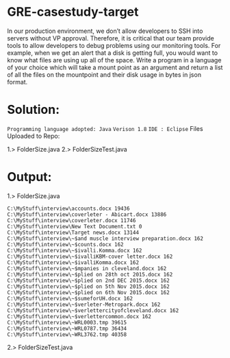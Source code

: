 # GRE-casestudy-target
In our production environment, we don’t allow developers to SSH into servers without VP approval. Therefore, it is critical that our team provide tools to allow developers to debug problems using our monitoring tools.
For example, when we get an alert that a disk is getting full, you would want to know what files are using up all of the space.
Write a program in a language of your choice which will take a mount point as an argument and return a list of all the files on the mountpoint and their disk usage in bytes in json format.

# Solution:

```Programming language adopted: Java```
```Verison 1.8``` 
```IDE : Eclipse```
Files Uploaded to Repo:

1.> FolderSize.java
2.> FolderSizeTest.java

# Output:
1.> FolderSize.java
```
C:\MyStuff\interview\accounts.docx 19436
C:\MyStuff\interview\coverleter - Abicart.docx 13886
C:\MyStuff\interview\coverleter.docx 11746
C:\MyStuff\interview\New Text Document.txt 0
C:\MyStuff\interview\Target news.docx 13144
C:\MyStuff\interview\~$and muscle interview preparation.docx 162
C:\MyStuff\interview\~$counts.docx 162
C:\MyStuff\interview\~$ivalli.Komma.docx 162
C:\MyStuff\interview\~$ivalliKBM-cover letter.docx 162
C:\MyStuff\interview\~$ivalliKomma.docx 162
C:\MyStuff\interview\~$mpanies in cleveland.docx 162
C:\MyStuff\interview\~$plied on 28th oct 2015.docx 162
C:\MyStuff\interview\~$plied on 2nd DEC 2015.docx 162
C:\MyStuff\interview\~$plied on 5th Nov 2015.docx 162
C:\MyStuff\interview\~$plied on 6th Nov 2015.docx 162
C:\MyStuff\interview\~$sumeforUH.docx 162
C:\MyStuff\interview\~$verleter-Metropark.docx 162
C:\MyStuff\interview\~$verlettercityofcleveland.docx 162
C:\MyStuff\interview\~$verlettercommon.docx 162
C:\MyStuff\interview\~WRL0003.tmp 39615
C:\MyStuff\interview\~WRL0787.tmp 36434
C:\MyStuff\interview\~WRL3762.tmp 40358
```
2.> FolderSizeTest.java
